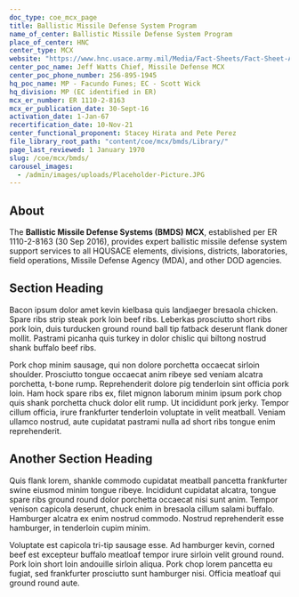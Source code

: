 ```yaml
---
doc_type: coe_mcx_page
title: Ballistic Missile Defense System Program
name_of_center: Ballistic Missile Defense System Program
place_of_center: HNC
center_type: MCX
website: "https://www.hnc.usace.army.mil/Media/Fact-Sheets/Fact-Sheet-Article-View/Article/622664/ballistic-missile-defense/"
center_poc_name: Jeff Watts Chief, Missile Defense MCX
center_poc_phone_number: 256-895-1945
hq_poc_name: MP - Facundo Funes; EC - Scott Wick
hq_division: MP (EC identified in ER)
mcx_er_number: ER 1110-2-8163
mcx_er_publication_date: 30-Sept-16
activation_date: 1-Jan-67
recertification_date: 10-Nov-21
center_functional_proponent: Stacey Hirata and Pete Perez
file_library_root_path: "content/coe/mcx/bmds/Library/"
page_last_reviewed: 1 January 1970
slug: /coe/mcx/bmds/
carousel_images:
  - /admin/images/uploads/Placeholder-Picture.JPG
---
```


## About

The **Ballistic Missile Defense Systems (BMDS) MCX**, established per ER 1110-2-8163 (30 Sep 2016), provides expert ballistic missile defense system support services to all HQUSACE elements, divisions, districts, laboratories, field operations, Missile Defense Agency (MDA), and other DOD agencies. 

## Section Heading

Bacon ipsum dolor amet kevin kielbasa quis landjaeger bresaola chicken. Spare ribs strip steak pork loin beef ribs. Leberkas prosciutto short ribs pork loin, duis turducken ground round ball tip fatback deserunt flank doner mollit. Pastrami picanha quis turkey in dolor chislic qui biltong nostrud shank buffalo beef ribs.

Pork chop minim sausage, qui non dolore porchetta occaecat sirloin shoulder. Prosciutto tongue occaecat anim ribeye sed veniam alcatra porchetta, t-bone rump. Reprehenderit dolore pig tenderloin sint officia pork loin. Ham hock spare ribs ex, filet mignon laborum minim ipsum pork chop quis shank porchetta chuck dolor elit rump. Ut incididunt pork jerky. Tempor cillum officia, irure frankfurter tenderloin voluptate in velit meatball. Veniam ullamco nostrud, aute cupidatat pastrami nulla ad short ribs tongue enim reprehenderit.

## Another Section Heading

Quis flank lorem, shankle commodo cupidatat meatball pancetta frankfurter swine eiusmod minim tongue ribeye. Incididunt cupidatat alcatra, tongue spare ribs ground round dolor porchetta occaecat nisi sunt anim. Tempor venison capicola deserunt, chuck enim in bresaola cillum salami buffalo. Hamburger alcatra ex enim nostrud commodo. Nostrud reprehenderit esse hamburger, in tenderloin cupim minim.

Voluptate est capicola tri-tip sausage esse. Ad hamburger kevin, corned beef est excepteur buffalo meatloaf tempor irure sirloin velit ground round. Pork loin short loin andouille sirloin aliqua. Pork chop lorem pancetta eu fugiat, sed frankfurter prosciutto sunt hamburger nisi. Officia meatloaf qui ground round aute.
